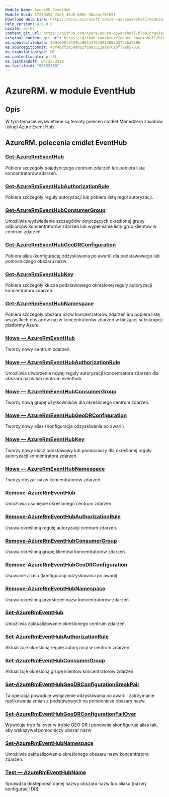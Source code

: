 ```yaml
---
Module Name: AzureRM.EventHub
Module Guid: 5728d353-7ad5-42d8-b00a-46aaecf07b91
Download Help Link: https://docs.microsoft.com/en-us/powershell/module/azurerm.eventhub
Help Version: 4.0.0.0
Locale: en-US
content_git_url: https://github.com/Azure/azure-powershell/blob/preview/src/ResourceManager/EventHub/Commands.EventHub/help/AzureRM.EventHub.md
original_content_git_url: https://github.com/Azure/azure-powershell/blob/preview/src/ResourceManager/EventHub/Commands.EventHub/help/AzureRM.EventHub.md
ms.openlocfilehash: 269c600fd464ba962a47645013005d37c3b30206
ms.sourcegitcommit: 43f4bdf2a59dd82fd881512aa9761bf72eb5703c
ms.translationtype: MT
ms.contentlocale: pl-PL
ms.lasthandoff: 04/23/2019
ms.locfileid: "93522310"
---
```

# AzureRM. w module EventHub
## Opis
W tym temacie wyświetlane są tematy poleceń cmdlet Menedżera zasobów usługi Azure Event Hub.

## AzureRM. polecenia cmdlet EventHub
### [Get-AzureRmEventHub](Get-AzureRmEventHub.md)
Pobiera szczegóły pojedynczego centrum zdarzeń lub pobiera listę koncentratorów zdarzeń.

### [Get-AzureRmEventHubAuthorizationRule](Get-AzureRmEventHubAuthorizationRule.md)
Pobiera szczegóły reguły autoryzacji lub pobiera listę reguł autoryzacji.

### [Get-AzureRmEventHubConsumerGroup](Get-AzureRmEventHubConsumerGroup.md)
Umożliwia wyświetlenie szczegółów dotyczących określonej grupy odbiorców koncentratorów zdarzeń lub wypełnianie listy grup klientów w centrum zdarzeń.

### [Get-AzureRmEventHubGeoDRConfiguration](Get-AzureRmEventHubGeoDRConfiguration.md)
Pobiera alias (konfigurację odzyskiwania po awarii) dla podstawowego lub pomocniczego obszaru nazw

### [Get-AzureRmEventHubKey](Get-AzureRmEventHubKey.md)
Pobiera szczegóły klucza podstawowego określonej reguły autoryzacji koncentratora zdarzeń.

### [Get-AzureRmEventHubNamespace](Get-AzureRmEventHubNamespace.md)
Pobiera szczegóły obszaru nazw koncentratorów zdarzeń lub pobiera listę wszystkich obszarów nazw koncentratorów zdarzeń w bieżącej subskrypcji platformy Azure.

### [Nowe — AzureRmEventHub](New-AzureRmEventHub.md)
Tworzy nowy centrum zdarzeń.

### [Nowe — AzureRmEventHubAuthorizationRule](New-AzureRmEventHubAuthorizationRule.md)
Umożliwia utworzenie nowej reguły autoryzacji koncentratora zdarzeń dla obszaru nazw lub centrum eventhub.

### [Nowe — AzureRmEventHubConsumerGroup](New-AzureRmEventHubConsumerGroup.md)
Tworzy nową grupę użytkowników dla określonego centrum zdarzeń.

### [Nowe — AzureRmEventHubGeoDRConfiguration](New-AzureRmEventHubGeoDRConfiguration.md)
Tworzy nowy alias (Konfiguracja odzyskiwania po awarii)

### [Nowe — AzureRmEventHubKey](New-AzureRmEventHubKey.md)
Tworzy nowy klucz podstawowy lub pomocniczy dla określonej reguły autoryzacji koncentratora zdarzeń.

### [Nowe — AzureRmEventHubNamespace](New-AzureRmEventHubNamespace.md)
Tworzy obszar nazw koncentratorów zdarzeń.

### [Remove-AzureRmEventHub](Remove-AzureRmEventHub.md)
Umożliwia usunięcie określonego centrum zdarzeń.

### [Remove-AzureRmEventHubAuthorizationRule](Remove-AzureRmEventHubAuthorizationRule.md)
Usuwa określoną regułę autoryzacji centrum zdarzeń.

### [Remove-AzureRmEventHubConsumerGroup](Remove-AzureRmEventHubConsumerGroup.md)
Usuwa określoną grupę klientów koncentratorów zdarzeń.

### [Remove-AzureRmEventHubGeoDRConfiguration](Remove-AzureRmEventHubGeoDRConfiguration.md)
Usuwanie aliasu (konfiguracji odzyskiwania po awarii)

### [Remove-AzureRmEventHubNamespace](Remove-AzureRmEventHubNamespace.md)
Usuwa określoną przestrzeń nazw koncentratorów zdarzeń.

### [Set-AzureRmEventHub](Set-AzureRmEventHub.md)
Umożliwia zaktualizowanie określonego centrum zdarzeń.

### [Set-AzureRmEventHubAuthorizationRule](Set-AzureRmEventHubAuthorizationRule.md)
Aktualizuje określoną regułę autoryzacji w centrum zdarzeń.

### [Set-AzureRmEventHubConsumerGroup](Set-AzureRmEventHubConsumerGroup.md)
Aktualizuje określoną grupę klientów koncentratorów zdarzeń.

### [Set-AzureRmEventHubGeoDRConfigurationBreakPair](Set-AzureRmEventHubGeoDRConfigurationBreakPair.md)
Ta operacja powoduje wyłączenie odzyskiwania po awarii i zatrzymanie replikowania zmian z podstawowych na pomocnicze obszary nazw.

### [Set-AzureRmEventHubGeoDRConfigurationFailOver](Set-AzureRmEventHubGeoDRConfigurationFailOver.md)
Wywołuje tryb failover w trybie GEO DR i ponownie skonfiguruje alias tak, aby wskazywał pomocniczy obszar nazw

### [Set-AzureRmEventHubNamespace](Set-AzureRmEventHubNamespace.md)
Umożliwia zaktualizowanie określonego obszaru nazw koncentratora zdarzeń.

### [Test — AzureRmEventHubName](Test-AzureRmEventHubName.md)
Sprawdza dostępność danej nazwy obszaru nazw lub aliasu (nazwy konfiguracji DR).

